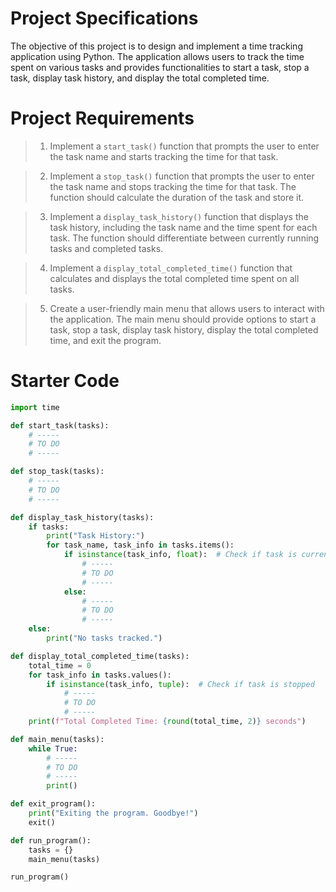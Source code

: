 # Project Specifications
The objective of this project is to design and implement a time tracking application using Python. The application allows users to track the time spent on various tasks and provides functionalities to start a task, stop a task, display task history, and display the total completed time.

# Project Requirements
>1. Implement a `start_task()` function that prompts the user to enter the task name and starts tracking the time for that task.

>2. Implement a `stop_task()` function that prompts the user to enter the task name and stops tracking the time for that task. The function should calculate the duration of the task and store it.

>3. Implement a `display_task_history()` function that displays the task history, including the task name and the time spent for each task. The function should differentiate between currently running tasks and completed tasks.

>4. Implement a `display_total_completed_time()` function that calculates and displays the total completed time spent on all tasks.

>5. Create a user-friendly main menu that allows users to interact with the application. The main menu should provide options to start a task, stop a task, display task history, display the total completed time, and exit the program.


# Starter Code
```python
import time

def start_task(tasks):
    # -----
    # TO DO
    # -----

def stop_task(tasks):
    # -----
    # TO DO
    # -----

def display_task_history(tasks):
    if tasks:
        print("Task History:")
        for task_name, task_info in tasks.items():
            if isinstance(task_info, float):  # Check if task is currently running
                # -----
                # TO DO
                # -----
            else:
                # -----
                # TO DO
                # -----
    else:
        print("No tasks tracked.")

def display_total_completed_time(tasks):
    total_time = 0
    for task_info in tasks.values():
        if isinstance(task_info, tuple):  # Check if task is stopped
            # -----
            # TO DO
            # -----
    print(f"Total Completed Time: {round(total_time, 2)} seconds")

def main_menu(tasks):
    while True:
        # -----
        # TO DO
        # -----
        print()

def exit_program():
    print("Exiting the program. Goodbye!")
    exit()

def run_program():
    tasks = {}
    main_menu(tasks)

run_program()
```